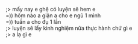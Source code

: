 ;> mấy nay e ghệ có luyện sẽ hem e<br>
=)) hôm nào a giận a cho e ngủ 1 mình<br>
=)) tuần a cho đụ 1 lần<br>
;> luyện sẽ lấy kinh nghiệm nữa thực hành chứ gì e<br>
;> a lạ gì e

